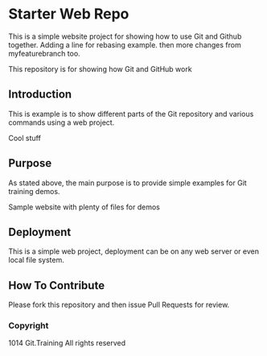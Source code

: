 # Starter Web Repo

This is a simple website  project for showing how to use Git and Github together.
Adding a line for rebasing example. 
then more changes from myfeaturebranch too.

This repository is for showing how Git and GitHub work

## Introduction
This is example is to show different parts of the Git repository and various commands using a web project. 

Cool stuff

## Purpose

As stated above, the main purpose is to provide simple examples for Git training demos. 

Sample website with plenty of files for demos


## Deployment
This is a simple web project, deployment can be on any web server or even local file system. 

## How To Contribute
 Please fork this repository and then issue Pull Requests for review. 

### Copyright
1014 Git.Training All rights reserved 